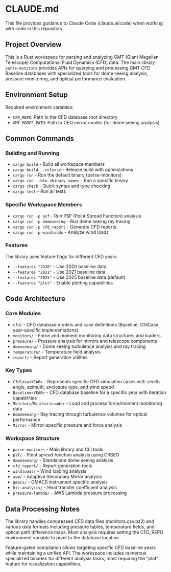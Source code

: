 # CLAUDE.md

This file provides guidance to Claude Code (claude.ai/code) when working with code in this repository.

## Project Overview

This is a Rust workspace for parsing and analyzing GMT (Giant Magellan Telescope) Computational Fluid Dynamics (CFD) data. The main library `parse-monitors` provides APIs for querying and processing GMT CFD Baseline databases with specialized tools for dome seeing analysis, pressure monitoring, and optical performance evaluation.

## Environment Setup

Required environment variables:
- `CFD_REPO`: Path to the CFD database root directory
- `GMT_MODES_PATH`: Path to CEO mirror modes (for dome seeing analysis)

## Common Commands

### Building and Running
- `cargo build` - Build all workspace members
- `cargo build --release` - Release build with optimizations
- `cargo run` - Run the default binary (parse-monitors)
- `cargo run --bin <binary_name>` - Run a specific binary
- `cargo check` - Quick syntax and type checking
- `cargo test` - Run all tests

### Specific Workspace Members
- `cargo run -p psf` - Run PSF (Point Spread Function) analysis
- `cargo run -p domeseeing` - Run dome seeing ray tracing
- `cargo run -p cfd_report` - Generate CFD reports
- `cargo run -p windloads` - Analyze wind loads

### Features
The library uses feature flags for different CFD years:
- `--features "2020"` - Use 2020 baseline data
- `--features "2021"` - Use 2021 baseline data  
- `--features "2025"` - Use 2025 baseline data (default)
- `--features "plot"` - Enable plotting capabilities

## Code Architecture

### Core Modules
- `cfd/` - CFD database models and case definitions (Baseline, CfdCase, year-specific implementations)
- `monitors/` - Force and moment monitoring data structures and loaders
- `pressure/` - Pressure analysis for mirrors and telescope components
- `domeseeing/` - Dome seeing turbulence analysis and ray tracing
- `temperature/` - Temperature field analysis
- `report/` - Report generation utilities

### Key Types
- `CfdCase<YEAR>` - Represents specific CFD simulation cases with zenith angle, azimuth, enclosure type, and wind speed
- `Baseline<YEAR>` - CFD database baseline for a specific year with iteration capabilities
- `Monitors`/`MonitorsLoader` - Load and process force/moment monitoring data
- `DomeSeeing` - Ray tracing through turbulence volumes for optical performance
- `Mirror` - Mirror-specific pressure and force analysis

### Workspace Structure
- `parse-monitors` - Main library and CLI tools
- `psf/` - Point spread function analysis using CRSEO
- `domeseeing/` - Standalone dome seeing analysis
- `cfd_report/` - Report generation tools
- `windloads/` - Wind loading analysis
- `asm/` - Adaptive Secondary Mirror analysis
- `gmacs/` - GMACS instrument specific analysis
- `htc-analysis/` - Heat transfer coefficient analysis
- `pressure-lambda/` - AWS Lambda pressure processing

## Data Processing Notes

The library handles compressed CFD data files (monitors.csv.bz2) and various data formats including pressure tables, temperature fields, and optical path difference maps. Most analysis requires setting the CFD_REPO environment variable to point to the database location.

Feature-gated compilation allows targeting specific CFD baseline years while maintaining a unified API. The workspace includes numerous specialized binaries for different analysis tasks, most requiring the "plot" feature for visualization capabilities.